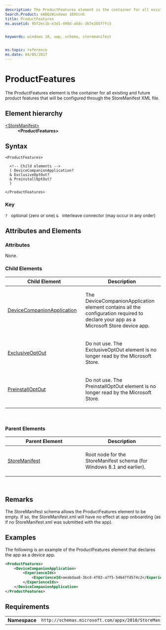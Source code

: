 ```yaml
---
description: The ProductFeatures element is the container for all existing and future product features that will be configured through the StoreManifest XML file.
Search.Product: eADQiWindows 10XVcnh
title: ProductFeatures
ms.assetid: 95f2ec1b-e3d1-490d-a5dc-367e385f7fc5


keywords: windows 10, uwp, schema, storemanifest


ms.topic: reference
ms.date: 04/05/2017
---
```


# ProductFeatures


The ProductFeatures element is the container for all existing and future product features that will be configured through the StoreManifest XML file.

## Element hierarchy

<dl>
<dt><a href="element-storemanifest.md">&lt;StoreManifest&gt;</a></dt>
<dd><b>&lt;ProductFeatures&gt;</b></dd>
</dl>

## Syntax

``` syntax
<ProductFeatures>

  <!-- Child elements -->
  ( DeviceCompanionApplication?
  & ExclusiveOptOut?
  & PreinstallOptOut?
  )

</ProductFeatures>
```

### Key

`?`   optional (zero or one)
`&`   interleave connector (may occur in any order)

## Attributes and Elements


### Attributes

None.

### Child Elements

<table>
<colgroup>
<col width="50%" />
<col width="50%" />
</colgroup>
<thead>
<tr class="header">
<th>Child Element</th>
<th>Description</th>
</tr>
</thead>
<tbody>
<tr class="odd">
<td><a href="element-devicecompanionapplication.md">DeviceCompanionApplication</a> </td>
<td><p>The DeviceCompanionApplication element contains all the configuration required to declare your app as a Microsoft Store device app.</p></td>
</tr>
<tr class="even">
<td><a href="element-exclusiveoptout.md">ExclusiveOptOut</a> </td>
<td><p>Do not use. The ExclusiveOptOut element is no longer read by the Microsoft Store.</p></td>
</tr>
<tr class="odd">
<td><a href="element-preinstalloptout.md">PreinstallOptOut</a> </td>
<td><p>Do not use. The PreinstallOptOut element is no longer read by the Microsoft Store.</p></td>
</tr>
</tbody>
</table>

 

### Parent Elements

<table>
<colgroup>
<col width="50%" />
<col width="50%" />
</colgroup>
<thead>
<tr class="header">
<th>Parent Element</th>
<th>Description</th>
</tr>
</thead>
<tbody>
<tr class="odd">
<td><a href="element-storemanifest.md">StoreManifest</a> </td>
<td><p>Root node for the StoreManifest schema (for Windows 8.1 and earlier).</p></td>
</tr>
</tbody>
</table>

 

## Remarks

The StoreManifest schema allows the ProductFeatures element to be empty. If so, the StoreManifest.xml will have no effect at app onboarding (as if no StoreManifest.xml was submitted with the app).

## Examples

The following is an example of the ProductFeatures element that declares the app as a device app.

```XML
<ProductFeatures>     
    <DeviceCompanionApplication>
        <ExperienceIds>
            <ExperienceId>aeabdaa8-3bcd-4f03-a7f5-54647fd574c2</ExperienceId>
        </ExperienceIds>
    </DeviceCompanionApplication>   
</ProductFeatures>
```

## Requirements

|          |         |
|----------|--------------|
| **Namespace** | `http://schemas.microsoft.com/appx/2010/StoreManifest` |

 

 



